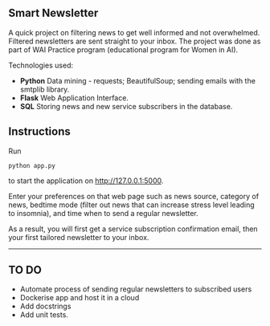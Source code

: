 ## Smart Newsletter
A quick project on filtering news to get well informed and not overwhelmed. Filtered newsletters are sent straight to your inbox. The project was done as part of WAI Practice program (educational program for Women in AI).

Technologies used:
- **Python** Data mining - requests; BeautifulSoup; sending emails with the smtplib library.
- **Flask** Web Application Interface.
- **SQL** Storing news and new service subscribers in the database.

## Instructions 
Run
```
python app.py
```
to start the application on http://127.0.0.1:5000.

Enter your preferences on that web page such as news source, category of news, bedtime mode (filter out news that can increase stress level leading to insomnia), and time when to send a regular newsletter.

As a result, you will first get a service subscription confirmation email, then your first tailored newsletter to your inbox.


----------------------------------
## TO DO
- Automate process of sending regular newsletters to subscribed users
- Dockerise app and host it in a cloud
- Add docstrings
- Add unit tests.
